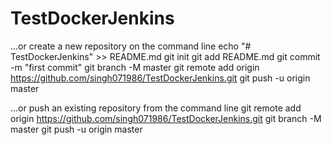 # TestDockerJenkins


…or create a new repository on the command line
echo "# TestDockerJenkins" >> README.md
git init
git add README.md
git commit -m "first commit"
git branch -M master
git remote add origin https://github.com/singh071986/TestDockerJenkins.git
git push -u origin master
                
…or push an existing repository from the command line
git remote add origin https://github.com/singh071986/TestDockerJenkins.git
git branch -M master
git push -u origin master
